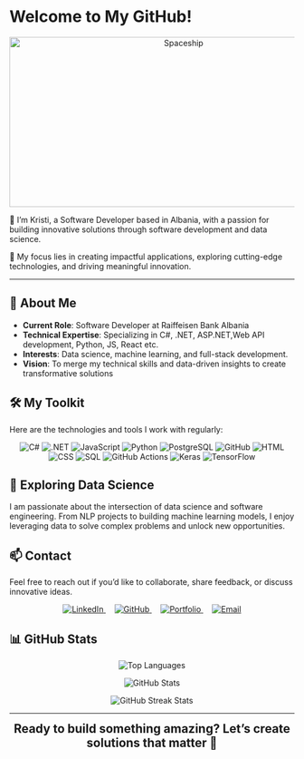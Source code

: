 # Welcome to My GitHub!

<p align="center">
  <img src="https://cdn.mos.cms.futurecdn.net/wX86WNfZwLGLqhRapYsX9D-1200-80.gif" alt="Spaceship" width="600" height="300">
</p>

🚀 I’m Kristi, a Software Developer based in Albania, with a passion for building innovative solutions through software development and data science. 

🚀 My focus lies in creating impactful applications, exploring cutting-edge technologies, and driving meaningful innovation.

---

## 🚀 About Me

- **Current Role**: Software Developer at Raiffeisen Bank Albania
- **Technical Expertise**: Specializing in C#, .NET, ASP.NET,Web API development, Python, JS, React etc.
- **Interests**: Data science, machine learning, and full-stack development.
- **Vision**: To merge my technical skills and data-driven insights to create transformative solutions

## 🛠️ My Toolkit

Here are the technologies and tools I work with regularly:
<p align="center">
  <img src="https://img.shields.io/badge/-C%23-05122A?style=for-the-badge&logo=c-sharp&logoColor=white" alt="C#">
  <img src="https://img.shields.io/badge/-.NET-05122A?style=for-the-badge&logo=dot-net" alt=".NET">
  <img src="https://img.shields.io/badge/-JavaScript-05122A?style=for-the-badge&logo=javascript" alt="JavaScript">
  <img src="https://img.shields.io/badge/-Python-05122A?style=for-the-badge&logo=python" alt="Python">
  <img src="https://img.shields.io/badge/-PostgreSQL-05122A?style=for-the-badge&logo=postgresql" alt="PostgreSQL">
  <img src="https://img.shields.io/badge/-GitHub-05122A?style=for-the-badge&logo=github" alt="GitHub">
  <img src="https://img.shields.io/badge/-HTML-05122A?style=for-the-badge&logo=html5" alt="HTML">
  <img src="https://img.shields.io/badge/-CSS-05122A?style=for-the-badge&logo=css3&logoColor=1572B6" alt="CSS">
  <img src="https://img.shields.io/badge/-SQL-05122A?style=for-the-badge&logo=sql" alt="SQL">
  <img src="https://img.shields.io/badge/-GitHub%20Actions-05122A?style=for-the-badge&logo=github-actions" alt="GitHub Actions">
  <img src="https://img.shields.io/badge/-Keras-05122A?style=for-the-badge&logo=keras&logoColor=D00000" alt="Keras">
  <img src="https://img.shields.io/badge/-TensorFlow-05122A?style=for-the-badge&logo=tensorflow&logoColor=FF6F00" alt="TensorFlow">
</p>

## 🌌 Exploring Data Science

I am passionate about the intersection of data science and software engineering. From NLP projects to building machine learning models, I enjoy leveraging data to solve complex problems and unlock new opportunities.

## 📫 Contact

Feel free to reach out if you’d like to collaborate, share feedback, or discuss innovative ideas.

<p align="center">
  <a href="https://linkedin.com/in/kristi-shqau">
    <img src="https://img.shields.io/badge/LinkedIn-0A66C2?style=for-the-badge&logo=linkedin&logoColor=white" alt="LinkedIn">
  </a>
  &nbsp;&nbsp;&nbsp;
  <a href="https://github.com/kristishqau">
    <img src="https://img.shields.io/badge/GitHub-181717?style=for-the-badge&logo=github&logoColor=white" alt="GitHub">
  </a>
  &nbsp;&nbsp;&nbsp;
  <a href="https://kristishqau.netlify.app/">
    <img src="https://img.shields.io/badge/Portfolio-000000?style=for-the-badge" alt="Portfolio">
  </a>
  &nbsp;&nbsp;&nbsp;
  <a href="mailto:shqaukristi4@gmail.com">
    <img src="https://img.shields.io/badge/Email-D14836?style=for-the-badge&logo=gmail&logoColor=white" alt="Email">
  </a>
</p>

## 📊 GitHub Stats  

<p align="center">
  <img src="https://github-readme-stats.vercel.app/api/top-langs/?username=kristishqau&layout=compact&theme=tokyonight&hide_border=true" alt="Top Languages">
</p>

<p align="center">
  <img src="https://github-readme-stats.vercel.app/api?username=kristishqau&show_icons=true&theme=radical&hide_border=true" alt="GitHub Stats">
</p>

<p align="center">
  <img src="https://github-readme-streak-stats.herokuapp.com?user=kristishqau&theme=tokyonight&hide_border=true" alt="GitHub Streak Stats">
</p>

---

<p align="center">
  <strong style="font-size: 1.5em;">Ready to build something amazing? Let’s create solutions that matter 🚀</strong>
</p>